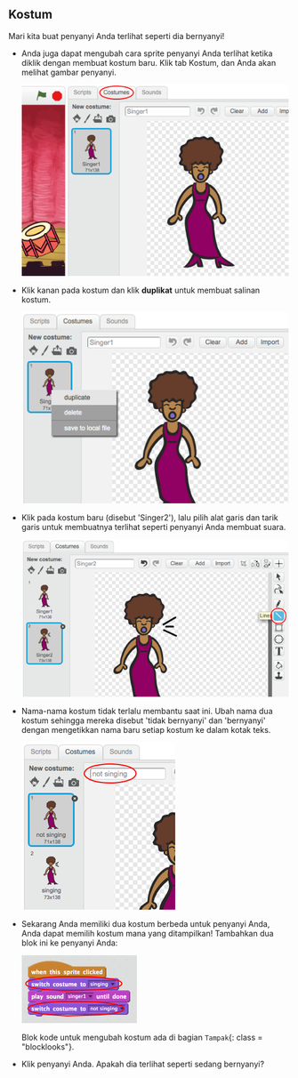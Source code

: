 ## Kostum

Mari kita buat penyanyi Anda terlihat seperti dia bernyanyi!

+ Anda juga dapat mengubah cara sprite penyanyi Anda terlihat ketika diklik dengan membuat kostum baru. Klik tab Kostum, dan Anda akan melihat gambar penyanyi.
    
    ![tangkapan layar](images/band-singer-costume.png)

+ Klik kanan pada kostum dan klik **duplikat** untuk membuat salinan kostum.
    
    ![tangkapan layar](images/band-singer-duplicate.png)

+ Klik pada kostum baru (disebut 'Singer2'), lalu pilih alat garis dan tarik garis untuk membuatnya terlihat seperti penyanyi Anda membuat suara.
    
    ![tangkapan layar](images/band-singer-click.png)

+ Nama-nama kostum tidak terlalu membantu saat ini. Ubah nama dua kostum sehingga mereka disebut 'tidak bernyanyi' dan 'bernyanyi' dengan mengetikkan nama baru setiap kostum ke dalam kotak teks.
    
    ![tangkapan layar](images/band-singer-name.png)

+ Sekarang Anda memiliki dua kostum berbeda untuk penyanyi Anda, Anda dapat memilih kostum mana yang ditampilkan! Tambahkan dua blok ini ke penyanyi Anda:
    
    ![tangkapan layar](images/band-looks.png)
    
    Blok kode untuk mengubah kostum ada di bagian `Tampak`{: class = "blocklooks"}.

+ Klik penyanyi Anda. Apakah dia terlihat seperti sedang bernyanyi?